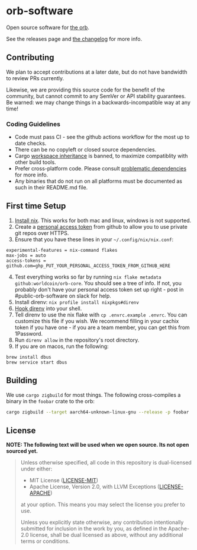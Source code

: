 # orb-software

Open source software for [the orb][inside-orb].

See the releases page and [the changelog](CHANGELOG.md) for more info.

## Contributing

We plan to accept contributions at a later date, but do not have bandwidth to review PRs
currently.

Likewise, we are providing this source code for the benefit of the community, but cannot
commit to any SemVer or API stability guarantees. Be warned: we may change things in a
backwards-incompatible way at any time!

### Coding Guidelines

- Code must pass CI - see the github actions workflow for the most up to date checks.
- There can be no copyleft or closed source dependencies.
- Cargo [workspace inheritance] is banned, to maximize compatiblity with other build
  tools.
- Prefer cross-platform code. Please consult [problematic dependencies][prob deps] for
  more info.
- Any binaries that do not run on all platforms must be documented as such in their
  README.md file.

## First time Setup

1. [Install nix][nix]. This works for both mac and linux, windows is not supported.
2. Create a [personal access token][pac] from github to allow you to use private git
   repos over HTTPS.
3. Ensure that you have these lines in your `~/.config/nix/nix.conf`:

```
experimental-features = nix-command flakes
max-jobs = auto
access-tokens = github.com=ghp_PUT_YOUR_PERSONAL_ACCESS_TOKEN_FROM_GITHUB_HERE
```

4. Test everything works so far by running `nix flake metadata github:worldcoin/orb-core`. You should see a tree of
   info. If not, you probably don't have your personal access token set up right - post in #public-orb-software on slack
   for help.
5. Install direnv: `nix profile install nixpkgs#direnv`
6. [Hook direnv](https://direnv.net/docs/hook.html) into your shell.
7. Tell direnv to use the nix flake with `cp .envrc.example .envrc`. You can customize this file if you wish. We
   recommend filling in your cachix token if you have one - if you are a team member, you can get this from 1Password.
8. Run `direnv allow` in the repository's root directory.
9. If you are on macos, run the following:

```
brew install dbus
brew service start dbus
```

## Building

We use `cargo zigbuild` for most things. The following cross-compiles a binary
in the `foobar` crate to the orb:

```bash
cargo zigbuild --target aarch64-unknown-linux-gnu --release -p foobar
```

## License

**NOTE: The following text will be used when we open source. Its not open sourced yet.**

> Unless otherwise specified, all code in this repository is dual-licensed under either:
>
> - MIT License ([LICENSE-MIT](LICENSE-MIT))
> - Apache License, Version 2.0, with LLVM Exceptions ([LICENSE-APACHE](LICENSE-APACHE))
>
> at your option. This means you may select the license you prefer to use.
>
> Unless you explicitly state otherwise, any contribution intentionally submitted for inclusion
> in the work by you, as defined in the Apache-2.0 license, shall be dual licensed as above,
> without any additional terms or conditions.

[nix]: https://nixos.org/download.html
[pac]: https://docs.github.com/en/authentication/keeping-your-account-and-data-secure/managing-your-personal-access-tokens#creating-a-personal-access-token-classic
[workspace inheritance]: https://doc.rust-lang.org/cargo/reference/workspaces.html#the-package-table
[prob deps]: problematic-deps/
[inside-orb]: https://worldcoin.org/blog/engineering/opening-orb-look-inside-worldcoin-biometric-imaging-device
